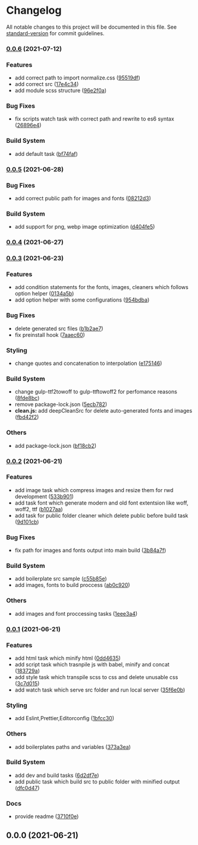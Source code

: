 # Changelog

All notable changes to this project will be documented in this file. See [standard-version](https://github.com/conventional-changelog/standard-version) for commit guidelines.

### [0.0.6](https://github.com/divji/Backpack/compare/v0.0.5...v0.0.6) (2021-07-12)


### Features

* add correct path to import normalize.css ([95519df](https://github.com/divji/Backpack/commit/95519dfe0da43a102c958353d2b3a9b98e41b365))
* add correct src ([17e4c34](https://github.com/divji/Backpack/commit/17e4c342b3bfad4735922108860afc30177fd9f2))
* add module scss structure ([96e2f0a](https://github.com/divji/Backpack/commit/96e2f0aa21f80eb0f4a8c95eaea693b8f50a0d43))


### Bug Fixes

* fix scripts watch task with correct path and rewrite to es6 syntax ([26896e4](https://github.com/divji/Backpack/commit/26896e4d7bccc867edb928ab0d52da22ff5f767b))


### Build System

* add default task ([bf74faf](https://github.com/divji/Backpack/commit/bf74fafe7f6e932005941174852e20c115540375))

### [0.0.5](https://github.com/divji/Backpack/compare/v0.0.4...v0.0.5) (2021-06-28)


### Bug Fixes

* add correct public path for images and fonts ([08212d3](https://github.com/divji/Backpack/commit/08212d345fb851aa9b41a51c2451afdd422bcefe))


### Build System

* add support for png, webp image optimization ([d404fe5](https://github.com/divji/Backpack/commit/d404fe5a78a8df61c515dfb3ecacd9d4e6d1084d))

### [0.0.4](https://github.com/divji/Backpack/compare/v0.0.3...v0.0.4) (2021-06-27)

### [0.0.3](https://github.com/divji/Backpack/compare/v0.0.2...v0.0.3) (2021-06-23)


### Features

* add condition statements for the fonts, images, cleaners which follows option helper ([0134a5b](https://github.com/divji/Backpack/commit/0134a5b7803e4bef2d5dc7bdaa651b2d297a2307))
* add option helper with some configurations ([954bdba](https://github.com/divji/Backpack/commit/954bdba67574ab261c773c9ebc809c6725867e24))


### Bug Fixes

* delete generated src files ([b1b2ae7](https://github.com/divji/Backpack/commit/b1b2ae7d84ab2912d7d60af257dfabaa36d00f26))
* fix preinstall hook ([7aaec60](https://github.com/divji/Backpack/commit/7aaec60a36f90ead77702c8a23384d3fe113731c))


### Styling

* change quotes and concatenation to interpolation ([e175146](https://github.com/divji/Backpack/commit/e175146e3c186e52d2ca88042f360de074ac0fcd))


### Build System

* change gulp-ttf2towoff to gulp-ttftowoff2 for perfomance reasons ([8fde8bc](https://github.com/divji/Backpack/commit/8fde8bcfec0df6c41e9b16be5483dbe93231ad63))
* remove package-lock.json ([5ecb782](https://github.com/divji/Backpack/commit/5ecb782175d963992b229bde76332e8d25f6c23e))
* **clean.js:** add deepCleanSrc for delete auto-generated fonts and images ([fbd42f2](https://github.com/divji/Backpack/commit/fbd42f2d3ffa629b0502811824ed4217ba6ff2ec))


### Others

* add package-lock.json ([bf18cb2](https://github.com/divji/Backpack/commit/bf18cb23230f209f3a680a09d59f9d2fef0ca36b))

### [0.0.2](https://github.com/divji/Backpack/compare/v0.0.1...v0.0.2) (2021-06-21)


### Features

* add image task which compress images and resize them for rwd development ([533b901](https://github.com/divji/Backpack/commit/533b901a88d75a8a64b87f02270dbb762734e753))
* add task font which generate modern and old font extentsion like woff, woff2, ttf ([b1027aa](https://github.com/divji/Backpack/commit/b1027aa02ba810bb24a89a6f73ddd99eaf7a2877))
* add task for public folder cleaner which delete public before build task ([9d101cb](https://github.com/divji/Backpack/commit/9d101cb5192c287e40e4781967e0b40002c13fae))


### Bug Fixes

* fix path for images and fonts output into main build ([3b84a7f](https://github.com/divji/Backpack/commit/3b84a7f59b1c3334643a8790976603ee36e47561))


### Build System

* add boilerplate src sample ([c55b85e](https://github.com/divji/Backpack/commit/c55b85e20c74aaa655a012b30bb828b9079171a9))
* add images, fonts to build proccess ([ab0c920](https://github.com/divji/Backpack/commit/ab0c92068e606aa950e21dc1c542a55d7b091813))


### Others

* add images and font proccessing tasks ([1eee3a4](https://github.com/divji/Backpack/commit/1eee3a497b789e954dbf8f9f16505b4935d4c369))

### [0.0.1](https://github.com/divji/Backpack/compare/v0.0.0...v0.0.1) (2021-06-21)


### Features

* add html task which minify html ([0dd4635](https://github.com/divji/Backpack/commit/0dd4635da50f99c2614c899d21a2b3e634c7aba5))
* add script task which trasnpile js with babel, minify and concat ([183729a](https://github.com/divji/Backpack/commit/183729aad302b5c7a003fe30caed9be5fb38cbdd))
* add style task which transpile scss to css and delete unusable css ([3c7d015](https://github.com/divji/Backpack/commit/3c7d01516fbf1c151be4c504cfc972dfc559b254))
* add watch task which serve src folder and run local server ([35f6e0b](https://github.com/divji/Backpack/commit/35f6e0ba134ad407cd3ca2bae56173c0aa744fc8))


### Styling

* add Eslint,Prettier,Editorconfig ([1bfcc30](https://github.com/divji/Backpack/commit/1bfcc30889d041b7d985377af6702206f7b4474d))


### Others

* add boilerplates paths and variables ([373a3ea](https://github.com/divji/Backpack/commit/373a3eabc569bf4018693b168b59263c6bb20305))


### Build System

* add dev and build tasks ([6d2df7e](https://github.com/divji/Backpack/commit/6d2df7e1e355a63f46dbc9c5badfbf0811bd6757))
* add public task which build src to public folder with minified output ([dfc0d47](https://github.com/divji/Backpack/commit/dfc0d47b5a8637811dc64390d11e94c9dbcf0447))


### Docs

* provide readme ([3710f0e](https://github.com/divji/Backpack/commit/3710f0e78437abb240d7c5af4eba5cdb23f0a8ac))

## 0.0.0 (2021-06-21)
